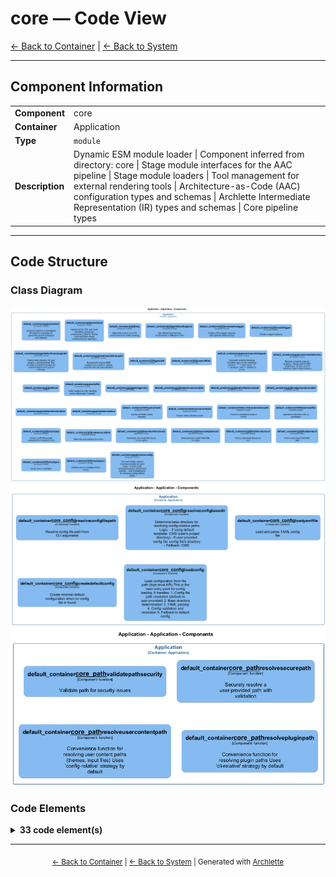 # core — Code View

[← Back to Container](./default-container.md) | [← Back to System](./README.md)

---

## Component Information

<table>
<tbody>
<tr>
<td><strong>Component</strong></td>
<td>core</td>
</tr>
<tr>
<td><strong>Container</strong></td>
<td>Application</td>
</tr>
<tr>
<td><strong>Type</strong></td>
<td><code>module</code></td>
</tr>
<tr>
<td><strong>Description</strong></td>
<td>Dynamic ESM module loader | Component inferred from directory: core | Stage module interfaces for the AAC pipeline | Stage module loaders | Tool management for external rendering tools | Architecture-as-Code (AAC) configuration types and schemas | Archlette Intermediate Representation (IR) types and schemas | Core pipeline types</td>
</tr>
</tbody>
</table>

---

## Code Structure

### Class Diagram

![Class Diagram](./diagrams/structurizr-Classes_default_container__core.png)
![Class Diagram](./diagrams/structurizr-Classes_default_container__core_config.png)
![Class Diagram](./diagrams/structurizr-Classes_default_container__core_path.png)

### Code Elements

<details>
<summary><strong>33 code element(s)</strong></summary>



#### Functions

##### `nameToId()`

Convert a name to a normalized ID
Used for consistent ID generation across extractors and mappers

<table>
<tbody>
<tr>
<td><strong>Type</strong></td>
<td><code>function</code></td>
</tr>
<tr>
<td><strong>Visibility</strong></td>
<td><code>public</code></td>
</tr>
<tr>
<td><strong>Returns</strong></td>
<td><code>string</code> — Normalized ID (lowercase, hyphenated, alphanumeric)</td>
</tr>
<tr>
<td><strong>Location</strong></td>
<td><code>C:/Users/chris/git/archlette/src/core/constants.ts:56</code></td>
</tr>
</tbody>
</table>

**Parameters:**

- `name`: <code>string</code> — - The name to convert (component, actor, etc.)
**Examples:**
```typescript

```

---
##### `sanitizeId()`

Sanitize ID for DSL and code identifiers (preserves underscores)
Used for Python code identifiers where underscores are significant

<table>
<tbody>
<tr>
<td><strong>Type</strong></td>
<td><code>function</code></td>
</tr>
<tr>
<td><strong>Visibility</strong></td>
<td><code>public</code></td>
</tr>
<tr>
<td><strong>Returns</strong></td>
<td><code>string</code> — Sanitized ID (lowercase alphanumeric and underscores only)</td>
</tr>
<tr>
<td><strong>Location</strong></td>
<td><code>C:/Users/chris/git/archlette/src/core/constants.ts:78</code></td>
</tr>
</tbody>
</table>

**Parameters:**

- `id`: <code>string</code> — - The ID to sanitize
**Examples:**
```typescript

```

---
##### `isTTY()`

Determine if we're in a TTY environment (for pretty printing)

<table>
<tbody>
<tr>
<td><strong>Type</strong></td>
<td><code>function</code></td>
</tr>
<tr>
<td><strong>Visibility</strong></td>
<td><code>private</code></td>
</tr>
<tr>
<td><strong>Returns</strong></td>
<td><code>boolean</code></td>
</tr>
<tr>
<td><strong>Location</strong></td>
<td><code>C:/Users/chris/git/archlette/src/core/logger.ts:43</code></td>
</tr>
</tbody>
</table>



---
##### `getDefaultLogLevel()`

Get default log level from environment or fallback to 'info'

<table>
<tbody>
<tr>
<td><strong>Type</strong></td>
<td><code>function</code></td>
</tr>
<tr>
<td><strong>Visibility</strong></td>
<td><code>private</code></td>
</tr>
<tr>
<td><strong>Returns</strong></td>
<td><code>import("C:/Users/chris/git/archlette/src/core/logger").LogLevel</code></td>
</tr>
<tr>
<td><strong>Location</strong></td>
<td><code>C:/Users/chris/git/archlette/src/core/logger.ts:50</code></td>
</tr>
</tbody>
</table>



---
##### `createPinoLogger()`

Create a Pino logger instance with optional pretty printing

<table>
<tbody>
<tr>
<td><strong>Type</strong></td>
<td><code>function</code></td>
</tr>
<tr>
<td><strong>Visibility</strong></td>
<td><code>private</code></td>
</tr>
<tr>
<td><strong>Returns</strong></td>
<td><code>PinoLogger</code></td>
</tr>
<tr>
<td><strong>Location</strong></td>
<td><code>C:/Users/chris/git/archlette/src/core/logger.ts:66</code></td>
</tr>
</tbody>
</table>

**Parameters:**

- `level`: <code>import("C:/Users/chris/git/archlette/src/core/logger").LogLevel</code>- `pretty`: <code>boolean</code>

---
##### `createLogger()`

Create a logger instance

<table>
<tbody>
<tr>
<td><strong>Type</strong></td>
<td><code>function</code></td>
</tr>
<tr>
<td><strong>Visibility</strong></td>
<td><code>public</code></td>
</tr>
<tr>
<td><strong>Returns</strong></td>
<td><code>import("C:/Users/chris/git/archlette/src/core/logger").Logger</code> — Logger instance</td>
</tr>
<tr>
<td><strong>Location</strong></td>
<td><code>C:/Users/chris/git/archlette/src/core/logger.ts:131</code></td>
</tr>
</tbody>
</table>

**Parameters:**

- `options`: <code>import("C:/Users/chris/git/archlette/src/core/logger").LoggerOptions</code> — - Logger configuration
**Examples:**
```typescript

```

---
##### `getDefaultUserPluginDir()`

Default base directory for user plugins: ~/.archlette/mods
This provides a standard location for external plugins and custom modules

<table>
<tbody>
<tr>
<td><strong>Type</strong></td>
<td><code>function</code></td>
</tr>
<tr>
<td><strong>Visibility</strong></td>
<td><code>private</code></td>
</tr>
<tr>
<td><strong>Returns</strong></td>
<td><code>string</code></td>
</tr>
<tr>
<td><strong>Location</strong></td>
<td><code>C:/Users/chris/git/archlette/src/core/module-loader.ts:59</code></td>
</tr>
</tbody>
</table>



---
##### `loadModuleFromPath()`

Dynamically load an ESM module from a path or module specifier with security validation

<table>
<tbody>
<tr>
<td><strong>Type</strong></td>
<td><code>function</code></td>
</tr>
<tr>
<td><strong>Visibility</strong></td>
<td><code>public</code></td>
</tr>
<tr>
<td><strong>Async</strong></td>
<td>Yes</td>
</tr>
<tr>
<td><strong>Returns</strong></td>
<td><code>Promise<import("C:/Users/chris/git/archlette/src/core/module-loader").LoadedModule<T>></code> — Promise resolving to loaded module with metadata</td>
</tr>
<tr>
<td><strong>Location</strong></td>
<td><code>C:/Users/chris/git/archlette/src/core/module-loader.ts:111</code></td>
</tr>
</tbody>
</table>

**Parameters:**

- `spec`: <code>string</code> — - Module specifier (relative path, absolute path, or ~/ path)- `exts`: <code>(".ts" | ".js")[]</code> — - File extensions to probe (in order of preference)- `allowedAbsolutePaths`: <code>string[]</code> — - Optional allowlist for absolute plugin paths (external plugins)
   Defaults to [~/.archlette/mods] for user plugins
**Examples:**
```typescript

```

---
##### `getCliDir()`


<table>
<tbody>
<tr>
<td><strong>Type</strong></td>
<td><code>function</code></td>
</tr>
<tr>
<td><strong>Visibility</strong></td>
<td><code>public</code></td>
</tr>
<tr>
<td><strong>Returns</strong></td>
<td><code>string</code></td>
</tr>
<tr>
<td><strong>Location</strong></td>
<td><code>C:/Users/chris/git/archlette/src/core/path-resolver.ts:17</code></td>
</tr>
</tbody>
</table>



---
##### `expandTilde()`


<table>
<tbody>
<tr>
<td><strong>Type</strong></td>
<td><code>function</code></td>
</tr>
<tr>
<td><strong>Visibility</strong></td>
<td><code>public</code></td>
</tr>
<tr>
<td><strong>Returns</strong></td>
<td><code>string</code></td>
</tr>
<tr>
<td><strong>Location</strong></td>
<td><code>C:/Users/chris/git/archlette/src/core/path-resolver.ts:24</code></td>
</tr>
</tbody>
</table>

**Parameters:**

- `p`: <code>string</code>- `homeDir`: <code>string</code>

---
##### `resolveArchlettePath()`

Core path resolver honoring Archlette rules (no file existence checks).
- "~"  -> user home
- "/"  -> absolute
- else -> relative to CLI dir

<table>
<tbody>
<tr>
<td><strong>Type</strong></td>
<td><code>function</code></td>
</tr>
<tr>
<td><strong>Visibility</strong></td>
<td><code>public</code></td>
</tr>
<tr>
<td><strong>Returns</strong></td>
<td><code>string</code></td>
</tr>
<tr>
<td><strong>Location</strong></td>
<td><code>C:/Users/chris/git/archlette/src/core/path-resolver.ts:42</code></td>
</tr>
</tbody>
</table>

**Parameters:**

- `input`: <code>string</code>- `opts`: <code>{ cliDir: string; }</code>

---
##### `resolveModuleEntry()`

Resolve a module entry by probing:
1) Exact path
2) With extensions: .ts then .js
3) If directory: index.ts then index.js

<table>
<tbody>
<tr>
<td><strong>Type</strong></td>
<td><code>function</code></td>
</tr>
<tr>
<td><strong>Visibility</strong></td>
<td><code>public</code></td>
</tr>
<tr>
<td><strong>Returns</strong></td>
<td><code>string</code></td>
</tr>
<tr>
<td><strong>Location</strong></td>
<td><code>C:/Users/chris/git/archlette/src/core/path-resolver.ts:64</code></td>
</tr>
</tbody>
</table>

**Parameters:**

- `input`: <code>string</code>- `opts`: <code>{ cliDir: string; wantedExts?: (".ts" | ".js")[]; }</code>

---
##### `toFileUrl()`


<table>
<tbody>
<tr>
<td><strong>Type</strong></td>
<td><code>function</code></td>
</tr>
<tr>
<td><strong>Visibility</strong></td>
<td><code>public</code></td>
</tr>
<tr>
<td><strong>Returns</strong></td>
<td><code>string</code></td>
</tr>
<tr>
<td><strong>Location</strong></td>
<td><code>C:/Users/chris/git/archlette/src/core/path-resolver.ts:100</code></td>
</tr>
</tbody>
</table>

**Parameters:**

- `p`: <code>string</code>

---
##### `writeFile()`

Write content to a file, creating parent directories if needed.

<table>
<tbody>
<tr>
<td><strong>Type</strong></td>
<td><code>function</code></td>
</tr>
<tr>
<td><strong>Visibility</strong></td>
<td><code>public</code></td>
</tr>
<tr>
<td><strong>Returns</strong></td>
<td><code>void</code></td>
</tr>
<tr>
<td><strong>Location</strong></td>
<td><code>C:/Users/chris/git/archlette/src/core/path-resolver.ts:110</code></td>
</tr>
</tbody>
</table>

**Parameters:**

- `filename`: <code>string</code> — - Absolute path to the file- `content`: <code>string</code> — - Content to write

---
##### `getStageEntry()`


<table>
<tbody>
<tr>
<td><strong>Type</strong></td>
<td><code>function</code></td>
</tr>
<tr>
<td><strong>Visibility</strong></td>
<td><code>public</code></td>
</tr>
<tr>
<td><strong>Returns</strong></td>
<td><code>import("C:/Users/chris/git/archlette/src/core/stage-entry").StageEntry</code></td>
</tr>
<tr>
<td><strong>Location</strong></td>
<td><code>C:/Users/chris/git/archlette/src/core/stage-entry.js:12</code></td>
</tr>
</tbody>
</table>

**Parameters:**

- `mod`: <code>unknown</code>

---
##### `loadExtractorModule()`


<table>
<tbody>
<tr>
<td><strong>Type</strong></td>
<td><code>function</code></td>
</tr>
<tr>
<td><strong>Visibility</strong></td>
<td><code>public</code></td>
</tr>
<tr>
<td><strong>Async</strong></td>
<td>Yes</td>
</tr>
<tr>
<td><strong>Returns</strong></td>
<td><code>Promise<{ entry: Function; resolved: string; }></code></td>
</tr>
<tr>
<td><strong>Location</strong></td>
<td><code>C:/Users/chris/git/archlette/src/core/stage-module-loader.ts:13</code></td>
</tr>
</tbody>
</table>

**Parameters:**

- `modulePath`: <code>string</code>

---
##### `loadValidatorModule()`


<table>
<tbody>
<tr>
<td><strong>Type</strong></td>
<td><code>function</code></td>
</tr>
<tr>
<td><strong>Visibility</strong></td>
<td><code>public</code></td>
</tr>
<tr>
<td><strong>Async</strong></td>
<td>Yes</td>
</tr>
<tr>
<td><strong>Returns</strong></td>
<td><code>Promise<{ entry: Function; resolved: string; }></code></td>
</tr>
<tr>
<td><strong>Location</strong></td>
<td><code>C:/Users/chris/git/archlette/src/core/stage-module-loader.ts:26</code></td>
</tr>
</tbody>
</table>

**Parameters:**

- `modulePath`: <code>string</code>

---
##### `loadGeneratorModule()`


<table>
<tbody>
<tr>
<td><strong>Type</strong></td>
<td><code>function</code></td>
</tr>
<tr>
<td><strong>Visibility</strong></td>
<td><code>public</code></td>
</tr>
<tr>
<td><strong>Async</strong></td>
<td>Yes</td>
</tr>
<tr>
<td><strong>Returns</strong></td>
<td><code>Promise<{ entry: Function; resolved: string; }></code></td>
</tr>
<tr>
<td><strong>Location</strong></td>
<td><code>C:/Users/chris/git/archlette/src/core/stage-module-loader.ts:39</code></td>
</tr>
</tbody>
</table>

**Parameters:**

- `modulePath`: <code>string</code>

---
##### `loadRendererModule()`


<table>
<tbody>
<tr>
<td><strong>Type</strong></td>
<td><code>function</code></td>
</tr>
<tr>
<td><strong>Visibility</strong></td>
<td><code>public</code></td>
</tr>
<tr>
<td><strong>Async</strong></td>
<td>Yes</td>
</tr>
<tr>
<td><strong>Returns</strong></td>
<td><code>Promise<{ entry: Function; resolved: string; }></code></td>
</tr>
<tr>
<td><strong>Location</strong></td>
<td><code>C:/Users/chris/git/archlette/src/core/stage-module-loader.ts:52</code></td>
</tr>
</tbody>
</table>

**Parameters:**

- `modulePath`: <code>string</code>

---
##### `loadDocModule()`


<table>
<tbody>
<tr>
<td><strong>Type</strong></td>
<td><code>function</code></td>
</tr>
<tr>
<td><strong>Visibility</strong></td>
<td><code>public</code></td>
</tr>
<tr>
<td><strong>Async</strong></td>
<td>Yes</td>
</tr>
<tr>
<td><strong>Returns</strong></td>
<td><code>Promise<{ entry: Function; resolved: string; }></code></td>
</tr>
<tr>
<td><strong>Location</strong></td>
<td><code>C:/Users/chris/git/archlette/src/core/stage-module-loader.ts:65</code></td>
</tr>
</tbody>
</table>

**Parameters:**

- `modulePath`: <code>string</code>

---
##### `getCacheDir()`

Get the Archlette cache directory

<table>
<tbody>
<tr>
<td><strong>Type</strong></td>
<td><code>function</code></td>
</tr>
<tr>
<td><strong>Visibility</strong></td>
<td><code>public</code></td>
</tr>
<tr>
<td><strong>Returns</strong></td>
<td><code>string</code></td>
</tr>
<tr>
<td><strong>Location</strong></td>
<td><code>C:/Users/chris/git/archlette/src/core/tool-manager.ts:64</code></td>
</tr>
</tbody>
</table>



---
##### `ensureCacheDir()`

Ensure cache directory exists

<table>
<tbody>
<tr>
<td><strong>Type</strong></td>
<td><code>function</code></td>
</tr>
<tr>
<td><strong>Visibility</strong></td>
<td><code>private</code></td>
</tr>
<tr>
<td><strong>Returns</strong></td>
<td><code>string</code></td>
</tr>
<tr>
<td><strong>Location</strong></td>
<td><code>C:/Users/chris/git/archlette/src/core/tool-manager.ts:72</code></td>
</tr>
</tbody>
</table>



---
##### `commandExistsInPath()`

Check if a command exists in PATH

<table>
<tbody>
<tr>
<td><strong>Type</strong></td>
<td><code>function</code></td>
</tr>
<tr>
<td><strong>Visibility</strong></td>
<td><code>private</code></td>
</tr>
<tr>
<td><strong>Returns</strong></td>
<td><code>string</code></td>
</tr>
<tr>
<td><strong>Location</strong></td>
<td><code>C:/Users/chris/git/archlette/src/core/tool-manager.ts:83</code></td>
</tr>
</tbody>
</table>

**Parameters:**

- `command`: <code>string</code>

---
##### `downloadFile()`

Download a file from URL to destination

<table>
<tbody>
<tr>
<td><strong>Type</strong></td>
<td><code>function</code></td>
</tr>
<tr>
<td><strong>Visibility</strong></td>
<td><code>private</code></td>
</tr>
<tr>
<td><strong>Async</strong></td>
<td>Yes</td>
</tr>
<tr>
<td><strong>Returns</strong></td>
<td><code>Promise<void></code></td>
</tr>
<tr>
<td><strong>Location</strong></td>
<td><code>C:/Users/chris/git/archlette/src/core/tool-manager.ts:102</code></td>
</tr>
</tbody>
</table>

**Parameters:**

- `url`: <code>string</code>- `dest`: <code>string</code>- `log`: <code>import("C:/Users/chris/git/archlette/src/core/logger").Logger</code>

---
##### `extractZip()`

Extract a ZIP file (simple extraction for Structurizr CLI)

<table>
<tbody>
<tr>
<td><strong>Type</strong></td>
<td><code>function</code></td>
</tr>
<tr>
<td><strong>Visibility</strong></td>
<td><code>private</code></td>
</tr>
<tr>
<td><strong>Async</strong></td>
<td>Yes</td>
</tr>
<tr>
<td><strong>Returns</strong></td>
<td><code>Promise<void></code></td>
</tr>
<tr>
<td><strong>Location</strong></td>
<td><code>C:/Users/chris/git/archlette/src/core/tool-manager.ts:144</code></td>
</tr>
</tbody>
</table>

**Parameters:**

- `zipPath`: <code>string</code>- `destDir`: <code>string</code>- `log`: <code>import("C:/Users/chris/git/archlette/src/core/logger").Logger</code>

---
##### `makeExecutable()`

Make file executable (Unix only)

<table>
<tbody>
<tr>
<td><strong>Type</strong></td>
<td><code>function</code></td>
</tr>
<tr>
<td><strong>Visibility</strong></td>
<td><code>private</code></td>
</tr>
<tr>
<td><strong>Returns</strong></td>
<td><code>void</code></td>
</tr>
<tr>
<td><strong>Location</strong></td>
<td><code>C:/Users/chris/git/archlette/src/core/tool-manager.ts:171</code></td>
</tr>
</tbody>
</table>

**Parameters:**

- `filePath`: <code>string</code>

---
##### `downloadStructurizr()`

Download and install Structurizr CLI to cache

<table>
<tbody>
<tr>
<td><strong>Type</strong></td>
<td><code>function</code></td>
</tr>
<tr>
<td><strong>Visibility</strong></td>
<td><code>private</code></td>
</tr>
<tr>
<td><strong>Async</strong></td>
<td>Yes</td>
</tr>
<tr>
<td><strong>Returns</strong></td>
<td><code>Promise<string></code></td>
</tr>
<tr>
<td><strong>Location</strong></td>
<td><code>C:/Users/chris/git/archlette/src/core/tool-manager.ts:180</code></td>
</tr>
</tbody>
</table>

**Parameters:**

- `cacheDir`: <code>string</code>- `log`: <code>import("C:/Users/chris/git/archlette/src/core/logger").Logger</code>

---
##### `downloadPlantUML()`

Download and install PlantUML to cache

<table>
<tbody>
<tr>
<td><strong>Type</strong></td>
<td><code>function</code></td>
</tr>
<tr>
<td><strong>Visibility</strong></td>
<td><code>private</code></td>
</tr>
<tr>
<td><strong>Async</strong></td>
<td>Yes</td>
</tr>
<tr>
<td><strong>Returns</strong></td>
<td><code>Promise<string></code></td>
</tr>
<tr>
<td><strong>Location</strong></td>
<td><code>C:/Users/chris/git/archlette/src/core/tool-manager.ts:218</code></td>
</tr>
</tbody>
</table>

**Parameters:**

- `cacheDir`: <code>string</code>- `log`: <code>import("C:/Users/chris/git/archlette/src/core/logger").Logger</code>

---
##### `findStructurizrCLI()`

Find or download Structurizr CLI

<table>
<tbody>
<tr>
<td><strong>Type</strong></td>
<td><code>function</code></td>
</tr>
<tr>
<td><strong>Visibility</strong></td>
<td><code>public</code></td>
</tr>
<tr>
<td><strong>Async</strong></td>
<td>Yes</td>
</tr>
<tr>
<td><strong>Returns</strong></td>
<td><code>Promise<string></code> — Path to structurizr executable/script</td>
</tr>
<tr>
<td><strong>Location</strong></td>
<td><code>C:/Users/chris/git/archlette/src/core/tool-manager.ts:244</code></td>
</tr>
</tbody>
</table>

**Parameters:**

- `log`: <code>import("C:/Users/chris/git/archlette/src/core/logger").Logger</code> — - Optional logger

---
##### `findPlantUML()`

Find or download PlantUML JAR

<table>
<tbody>
<tr>
<td><strong>Type</strong></td>
<td><code>function</code></td>
</tr>
<tr>
<td><strong>Visibility</strong></td>
<td><code>public</code></td>
</tr>
<tr>
<td><strong>Async</strong></td>
<td>Yes</td>
</tr>
<tr>
<td><strong>Returns</strong></td>
<td><code>Promise<string></code> — Path to plantuml.jar</td>
</tr>
<tr>
<td><strong>Location</strong></td>
<td><code>C:/Users/chris/git/archlette/src/core/tool-manager.ts:284</code></td>
</tr>
</tbody>
</table>

**Parameters:**

- `log`: <code>import("C:/Users/chris/git/archlette/src/core/logger").Logger</code> — - Optional logger

---
##### `checkJava()`

Verify Java is available

<table>
<tbody>
<tr>
<td><strong>Type</strong></td>
<td><code>function</code></td>
</tr>
<tr>
<td><strong>Visibility</strong></td>
<td><code>public</code></td>
</tr>
<tr>
<td><strong>Returns</strong></td>
<td><code>string</code> — Java version string if available, null otherwise</td>
</tr>
<tr>
<td><strong>Location</strong></td>
<td><code>C:/Users/chris/git/archlette/src/core/tool-manager.ts:313</code></td>
</tr>
</tbody>
</table>



---
##### `requireJava()`

Validate Java is installed (throw if not)

<table>
<tbody>
<tr>
<td><strong>Type</strong></td>
<td><code>function</code></td>
</tr>
<tr>
<td><strong>Visibility</strong></td>
<td><code>public</code></td>
</tr>
<tr>
<td><strong>Returns</strong></td>
<td><code>void</code></td>
</tr>
<tr>
<td><strong>Location</strong></td>
<td><code>C:/Users/chris/git/archlette/src/core/tool-manager.ts:334</code></td>
</tr>
</tbody>
</table>



---
##### `resolveConfig()`

For each stage, resolve includes/excludes for each node:
  - If node omits includes/excludes, inherit from defaults.
  - Add configBaseDir for resolving config-relative paths

<table>
<tbody>
<tr>
<td><strong>Type</strong></td>
<td><code>function</code></td>
</tr>
<tr>
<td><strong>Visibility</strong></td>
<td><code>public</code></td>
</tr>
<tr>
<td><strong>Returns</strong></td>
<td><code>import("C:/Users/chris/git/archlette/src/core/types-aac").ResolvedAACConfig</code></td>
</tr>
<tr>
<td><strong>Location</strong></td>
<td><code>C:/Users/chris/git/archlette/src/core/types-aac.ts:145</code></td>
</tr>
</tbody>
</table>

**Parameters:**

- `raw`: <code>unknown</code>- `options`: <code>{ configBaseDir?: string; }</code>

---

</details>

---

<div align="center">
<sub><a href="./default-container.md">← Back to Container</a> | <a href="./README.md">← Back to System</a> | Generated with <a href="https://github.com/architectlabs/archlette">Archlette</a></sub>
</div>
